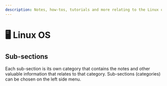 ```yaml
---
description: Notes, how-tos, tutorials and more relating to the Linux operating system.
---
```


# 🖥️ Linux OS

## Sub-sections

Each sub-section is its own category that contains the notes and other valuable information that relates to that category. Sub-sections (categories) can be chosen on the left side menu.
